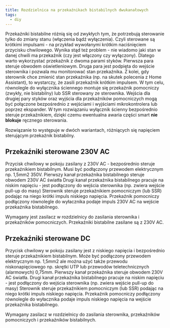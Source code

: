 ```yaml
---
title: Rozdzielnica na przekaźnikach bistabilnych dwukanałowych
tags:
  - diy
---
```


Przekaźniki bistabilne różnią się od zwykłych tym, że potrzebują sterowanie tylko do zmiany stanu (włączenia bądź wyłączenia). Czyli sterowane są krótkimi impulsami - na przykład wywołanymi krótkim naciśnięciem przycisku chwilowego.
Wynika stąd też problem - nie wiadomo jaki stan w danej chwili ma przekaźnik (czy jest włączony czy wyłączony). Dlatego warto wykorzystać przekaźnik z dwoma parami styków. Pierwsza para steruje obwodem oświetleniowym. Druga para jest podpięta do wejście sterownika i pozwala mu monitorować stan przekaźnika. Z kolei, gdy sterownik chce zmienić stan przekaźnika (np. na skutek polecenia z Home Assistant), to wystarczy, że zasili przekaźnik krótkim impulsem. W tym celu, równolegle do wyłącznika ściennego montuje się przekaźnik pomocniczy (zwykły, nie bistabilny) lub SSR sterowany ze sterownika.
Wejścia dla drugiej pary styków oraz wyjścia dla przekaźników pomocniczych mogą być połączone bezpośrednio z wejściami i wyjściami mikrokontrolera lub poprzez ekspander.
W tym rozwiązaniu wyłącznik ścienny bezpośrednio steruje przekaźnikiem, dzięki czemu ewentualna awaria części smart **nie blokuje** ręcznego sterowania.

Rozwiązanie to występuje w dwóch wariantach, różniących się napięciem sterującym przekaźnik bistabilny.

## Przekaźniki sterowane 230V AC

Przycisk chwilowy w pokoju zasilany z 230V AC - bezpośrednio steruje przekaźnikiem bistabilnym. Musi być podłączony przewodem elektrycznym np. 1,5mm2 350V.
Pierwszy kanał przekaźnika bistabilnego steruje obwodem 230V AC światła
Drugi kanał przekaźnika bistabilnego pracuje na niskim napięciu - jest podłączony do wejścia sterownika (np. zwiera wejście pull-up do masy)
Sterownik steruje przekaźnikiem pomocniczym (lub SSR) podając na niego krótki impuls niskiego napięcia. Przekaźnik pomocniczy podłączony równolegle do wyłacznika podaje impuls 230V AC na wejście przekaźnika bistabilnego.

Wymagany jest zasilacz w rozdzielnicy do zasilania sterownika i przekaźników pomocniczych. Przekaźniki bistabilne zasilane są z 230V AC.

## Przekaźniki sterowane DC

Przycisk chwilowy w pokoju zasilany jest z niskiego napięcia i bezpośrednio steruje przekaźnikiem bistabilnym. Może być podłączony przewodem elektrycznym np. 1,5mm2 ale można użyć także przewodu niskonapięciowego np. skrętki UTP lub przewodów teletechnicznych (alarmowych) 0,75mm.
Pierwszy kanał przekaźnika steruje obwodem 230V AC światła.
Drugi kanał przekaźnika bistabilnego pracuje na niskim napięciu - jest podłączony do wejścia sterownika (np. zwiera wejście pull-up do masy)
Sterownik steruje przekaźnikiem pomocniczym (lub SSR) podając na niego krótki impuls niskiego napięcia. Przekaźnik pomocniczy podłączony równolegle do wyłacznika podaje impuls niskiego napięcia na wejście przekaźnika bistabilnego.

Wymagany zasilacz w rozdzielnicy do zasilania sterownika, przekaźników pomocniczych i przekaźników bistabilnych.
